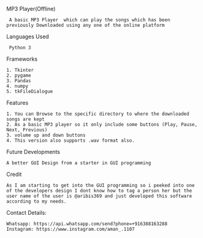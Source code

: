 MP3 Player(Offline)

     A basic MP3 Player  which can play the songs which has been previously Downloaded using any one of the online platform

Languages Used

	 Python 3

Frameworks

    1. Tkinter
    2. pygame
    3. Pandas
    4. numpy
    5. tkFileDialogue

Features

    1. You can Browse to the specific directory to where the downloaded songs are kept
    2. As a basic MP3 player so it only include some buttons (Play, Pause, Next, Previous)
    3. volume up and down buttons
    4. This version also supports .wav format also.

Future Developments

    A better GUI Design from a starter in GUI programming

Credit

	As I am starting to get into the GUI programming so i peeked into one of the developers design I dont know how to tag a person her but the user name of the user is @aribis369 and just developed this software according to my needs.

Contact Details: 
    
    Whatsapp: https://api.whatsapp.com/send?phone=+916388163288
    Instagram: https://www.instagram.com/aman_.1107